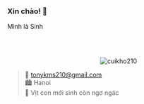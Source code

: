 ### Xin chào! 🥰

Mình là Sinh

<br /><br />
<p align='center'>
	<img src='https://mtlkms.vitcon.cf/user/cuikho210/avatar' alt='cuikho210'>
</p>

> 📧 tonykms210@gmail.com  
> 🏙️ Hanoi  
> 🦆 Vịt con mới sinh còn ngơ ngác
